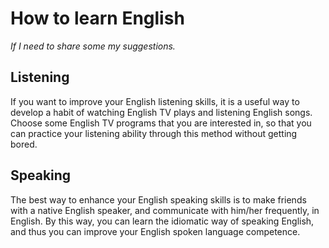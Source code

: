 # How to learn English

*If I need to share some my suggestions.*

## Listening

If you want to improve your English listening skills, it is a useful way to develop a habit of watching English TV plays and listening English songs. Choose some English TV programs that you are interested in, so that you can practice your listening ability through this method without getting bored.

## Speaking

The best way to enhance your English speaking skills is to make friends with a native English speaker, and communicate with him/her frequently, in English. By this way, you can learn the idiomatic way of speaking English, and thus you can improve your English spoken language competence.
